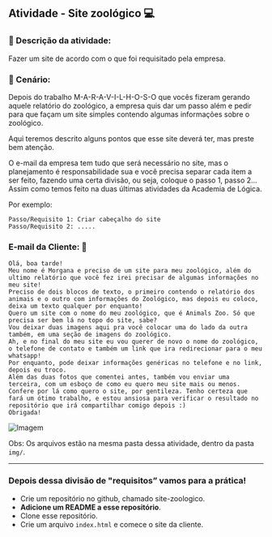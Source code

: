 ## Atividade - Site zoológico :computer:

### :pencil: Descrição da atividade:

Fazer um site de acordo com o que foi requisitado pela empresa.

### :speech_balloon: Cenário:

Depois do trabalho M-A-R-A-V-I-L-H-O-S-O que vocês fizeram gerando aquele relatório do zoológico, a empresa quis dar um passo além e pedir para que façam um site simples contendo algumas informações sobre o zoológico.

Aqui teremos descrito alguns pontos que esse site deverá ter, mas preste bem atenção.

O e-mail da empresa tem tudo que será necessário no site, mas o planejamento é responsabilidade sua e você precisa separar cada item a ser feito, fazendo uma certa divisão, ou seja, coloque o passo 1, passo 2... Assim como temos feito na duas últimas atividades da Academia de Lógica.

Por exemplo:

```
Passo/Requisito 1: Criar cabeçalho do site
Passo/Requisito 2: .....
```

### E-mail da Cliente: :email:

```
Olá, boa tarde!
Meu nome é Morgana e preciso de um site para meu zoológico, além do ultimo relatório que você fez irei precisar de algumas informações no meu site! 
Preciso de dois blocos de texto, o primeiro contendo o relatório dos animais e o outro com informações do Zoológico, mas depois eu coloco, deixa um texto qualquer por enquanto!
Quero um site com o nome do meu zoológico, que é Animals Zoo. Só que precisa ser bem lá no topo do site, sabe?
Vou deixar duas imagens aqui pra você colocar uma do lado da outra também, em uma seção de imagens do zoológico.
Ah, e no final do meu site eu vou querer de novo o nome do zoológico, o telefone de contato e também um link que ira redirecionar para o meu whatsapp!
Por enquanto, pode deixar informações genéricas no telefone e no link, depois eu troco.
Além das duas fotos que comentei antes, também vou enviar uma terceira, com um esboço de como eu quero meu site mais ou menos.
Confere por lá como quero o site, por gentileza. Tenho certeza que fará um ótimo trabalho, e estou ansiosa para verificar o resultado no repositório que irá compartilhar comigo depois :)
Obrigada!
````

![Imagem](img/esboco-site-zoologico.png)

Obs: Os arquivos estão na mesma pasta dessa atividade, dentro da pasta `img/`.

------------

### Depois dessa divisão de "requisitos” vamos para a prática! 

- Crie um repositório no github, chamado site-zoologico.
- **Adicione um README a esse repositório**.
- Clone esse repositório.
- Crie um arquivo `index.html` e comece o site da cliente.
